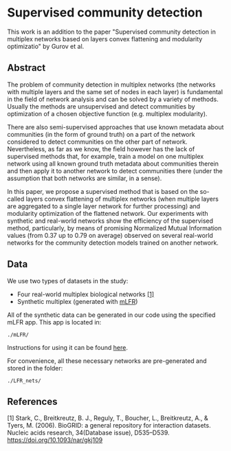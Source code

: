 # Supervised community detection
This work is an addition to the paper "Supervised community detection in multiplex networks based on
layers convex flattening and modularity optimizatio" by Gurov et al.

## Abstract
The problem of community detection in multiplex networks (the networks with multiple layers and the same set of nodes in each layer) is fundamental 
in the field of network analysis and can be solved by a variety of methods. Usually the methods are unsupervised and detect communities by optimization of a 
chosen objective function (e.g. multiplex modularity). 

There are also semi-supervised approaches that use known metadata about communities (in the form of ground truth) on a part of the network considered to detect 
communities on the other part of network. Nevertheless, as far as we know, the field however has the lack of supervised methods that, for example, 
train a model on one multiplex network using all known ground truth metadata about communities therein and then apply it to another network to detect 
communities there (under the assumption that both networks are similar, in a sense). 

In this paper, we propose a supervised method that is based on the so-called layers convex flattening of multiplex networks 
(when multiple layers are aggregated to a single layer network for further processing) and modularity optimization of the flattened network.
Our experiments with synthetic and real-world networks show the efficiency of the supervised method, particularly, by means of promising 
Normalized Mutual Information values (from 0.37 up to 0.79 on average) observed on several real-world networks for the community detection 
models trained on another network.

## Data
We use two types of datasets in the study:
 - Four real-world multiplex biological networks [[1]](#1)
 - Synthetic multiplex (generated with <a href='https://github.com/pbrodka/mLFR-benchmark'>mLFR</a>)

All of the synthetic data can be generated in our code using the specified mLFR app.
This app is located in:
```
./mLFR/
```
Instructions for using it can be found <a href='https://github.com/pbrodka/mLFR-benchmark'>here</a>.

For convenience, all these necessary networks are pre-generated and stored in the folder:
```
./LFR_nets/
```

## References
<a id="1">[1]</a> 
Stark, C., Breitkreutz, B. J., Reguly, T., Boucher, L., Breitkreutz, A., & Tyers, M. (2006). BioGRID: a general repository for interaction datasets. Nucleic acids research, 34(Database issue), D535–D539. https://doi.org/10.1093/nar/gkj109

